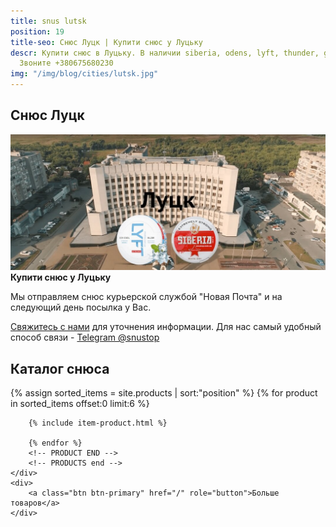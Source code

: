 ```yaml
---
title: snus lutsk
position: 19
title-seo: Снюс Луцк | Купити снюс у Луцьку
descr: Купити снюс в Луцьку. В наличии siberia, odens, lyft, thunder, general и другие.
  Звоните +380675680230
img: "/img/blog/cities/lutsk.jpg"
---
```


<section class="mb-4">
	<h1>Снюс Луцк</h1>
	<div class="row">
		<div class="col-md-7">
			<img class="img-fluid" src="/img/blog/cities/lutsk.jpg" alt="Купити снюс у Луцьку">
		</div>
		<div class="col-md-5">
			<strong>Купити снюс у Луцьку</strong>
			<p>Мы отправляем снюс курьерской службой "Новая Почта" и на следующий день посылка у Вас.</p>
			<p><a href="#contactModal" data-toggle="modal" data-target="#contactModal">Свяжитесь с нами</a> для уточнения информации. Для нас самый удобный способ связи - <a href="//t.me/snustop" target="_blank" title="Telegram"><i class="icon-telegram"></i>Telegram @snustop</a></p>
		</div>
	</div>
</section>

<section class="mb-4">
	<h2>Каталог снюса</h2>
	<div class="row catalog">
		<!-- PRODUCTS start -->
		<!-- PRODUCT START -->
		{% assign sorted_items = site.products | sort:"position" %}
		{% for product in sorted_items offset:0 limit:6 %}
		
		{% include item-product.html %}

		{% endfor %}
		<!-- PRODUCT END -->
		<!-- PRODUCTS end -->
	</div>
	<div>
		<a class="btn btn-primary" href="/" role="button">Больше товаров</a>
	</div>
</section>
